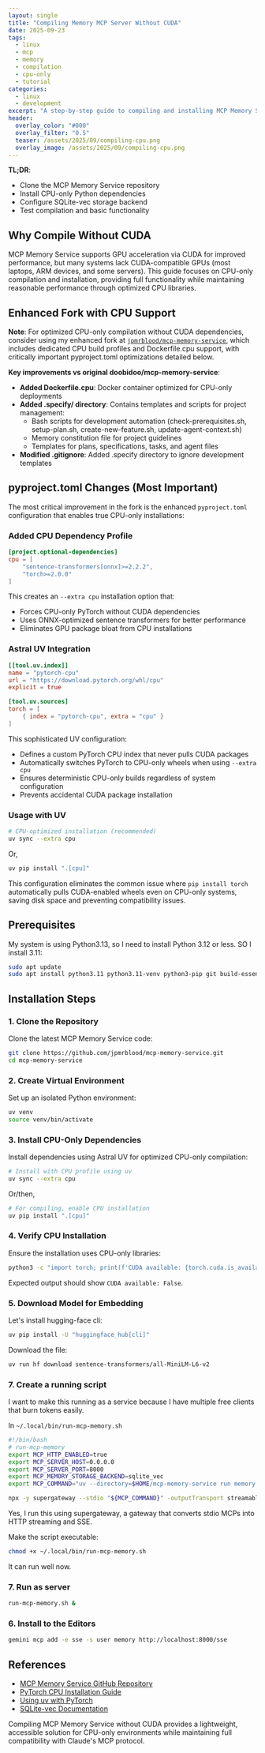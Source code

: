 ```yaml
---
layout: single
title: "Compiling Memory MCP Server Without CUDA"
date: 2025-09-23
tags:
  - linux
  - mcp
  - memory
  - compilation
  - cpu-only
  - tutorial
categories:
  - linux
  - development
excerpt: "A step-by-step guide to compiling and installing MCP Memory Service on CPU-only systems without CUDA support."
header:
  overlay_color: "#000"
  overlay_filter: "0.5"
  teaser: /assets/2025/09/compiling-cpu.png
  overlay_image: /assets/2025/09/compiling-cpu.png
---
```


**TL;DR**:
- Clone the MCP Memory Service repository
- Install CPU-only Python dependencies
- Configure SQLite-vec storage backend
- Test compilation and basic functionality

## Why Compile Without CUDA

MCP Memory Service supports GPU acceleration via CUDA for improved performance, but many systems lack CUDA-compatible GPUs (most laptops, ARM devices, and some servers). This guide focuses on CPU-only compilation and installation, providing full functionality while maintaining reasonable performance through optimized CPU libraries.

## Enhanced Fork with CPU Support

**Note**: For optimized CPU-only compilation without CUDA dependencies, consider using my enhanced fork at [`jpmrblood/mcp-memory-service`](https://github.com/jpmrblood/mcp-memory-service), which includes dedicated CPU build profiles and Dockerfile.cpu support, with critically important pyproject.toml optimizations detailed below.

**Key improvements vs original doobidoo/mcp-memory-service**:
- **Added Dockerfile.cpu**: Docker container optimized for CPU-only deployments
- **Added .specify/ directory**: Contains templates and scripts for project management:
  - Bash scripts for development automation (check-prerequisites.sh, setup-plan.sh, create-new-feature.sh, update-agent-context.sh)
  - Memory constitution file for project guidelines
  - Templates for plans, specifications, tasks, and agent files
- **Modified .gitignore**: Added .specify directory to ignore development templates

## pyproject.toml Changes (Most Important)

The most critical improvement in the fork is the enhanced `pyproject.toml` configuration that enables true CPU-only installations:

### Added CPU Dependency Profile

```toml
[project.optional-dependencies]
cpu = [
    "sentence-transformers[onnx]>=2.2.2",
    "torch>=2.0.0"
]
```

This creates an `--extra cpu` installation option that:
- Forces CPU-only PyTorch without CUDA dependencies
- Uses ONNX-optimized sentence transformers for better performance
- Eliminates GPU package bloat from CPU installations

### Astral UV Integration

```toml
[[tool.uv.index]]
name = "pytorch-cpu"
url = "https://download.pytorch.org/whl/cpu"
explicit = true

[tool.uv.sources]
torch = [
    { index = "pytorch-cpu", extra = "cpu" }
]
```

This sophisticated UV configuration:
- Defines a custom PyTorch CPU index that never pulls CUDA packages
- Automatically switches PyTorch to CPU-only wheels when using `--extra cpu`
- Ensures deterministic CPU-only builds regardless of system configuration
- Prevents accidental CUDA package installation

### Usage with UV

```bash
# CPU-optimized installation (recommended)
uv sync --extra cpu
```

Or,

```bash
uv pip install ".[cpu]"
```

This configuration eliminates the common issue where `pip install torch` automatically pulls CUDA-enabled wheels even on CPU-only systems, saving disk space and preventing compatibility issues.

## Prerequisites


My system is using Python3.13, so I need to install Python 3.12 or less. SO I install 3.11:

```bash
sudo apt update
sudo apt install python3.11 python3.11-venv python3-pip git build-essential
```

## Installation Steps

### 1. Clone the Repository

Clone the latest MCP Memory Service code:

```bash
git clone https://github.com/jpmrblood/mcp-memory-service.git
cd mcp-memory-service
```

### 2. Create Virtual Environment

Set up an isolated Python environment:

```bash
uv venv
source venv/bin/activate
```

### 3. Install CPU-Only Dependencies

Install dependencies using Astral UV for optimized CPU-only compilation:

```bash
# Install with CPU profile using uv
uv sync --extra cpu
```

Or/then,

```bash
# For compiling, enable CPU installation
uv pip install ".[cpu]"
```

### 4. Verify CPU Installation

Ensure the installation uses CPU-only libraries:

```bash
python3 -c "import torch; print(f'CUDA available: {torch.cuda.is_available()}'); print(f'PyTorch version: {torch.__version__}')"
```

Expected output should show `CUDA available: False`.

### 5. Download Model for Embedding

Let's install hugging-face cli:

```bash
uv pip install -U "huggingface_hub[cli]"
```

Download the file:

```bash
uv run hf download sentence-transformers/all-MiniLM-L6-v2
```

### 7. Create a running script

I want to make this running as a service because I have multiple free clients that burn tokens easily.

In `~/.local/bin/run-mcp-memory.sh`

```bash
#!/bin/bash
# run-mcp-memory
export MCP_HTTP_ENABLED=true
export MCP_SERVER_HOST=0.0.0.0
export MCP_SERVER_PORT=8000
export MCP_MEMORY_STORAGE_BACKEND=sqlite_vec
export MCP_COMMAND="uv --directory=$HOME/mcp-memory-service run memory server"

npx -y supergateway --stdio "${MCP_COMMAND}" -outputTransport streamableHttp --port 8000

```

Yes, I run this using supergateway, a gateway that converts stdio MCPs into HTTP streaming and SSE.

Make the script executable:

```bash
chmod +x ~/.local/bin/run-mcp-memory.sh
```

It can run well now.

### 7. Run as server

```bash
run-mcp-memory.sh &
```

### 6. Install to the Editors

```bash
gemini mcp add -e sse -s user memory http://localhost:8000/sse
```

## References

- [MCP Memory Service GitHub Repository](https://github.com/doobidoo/mcp-memory-service)
- [PyTorch CPU Installation Guide](https://pytorch.org/get-started/locally/)
- [Using uv with PyTorch](https://docs.astral.sh/uv/guides/integration/pytorch/)
- [SQLite-vec Documentation](https://github.com/asg017/sqlite-vec)

Compiling MCP Memory Service without CUDA provides a lightweight, accessible solution for CPU-only environments while maintaining full compatibility with Claude's MCP protocol.
